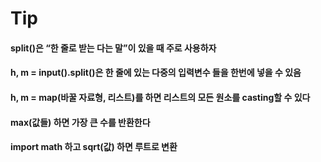 # Tip

#### split()은 “한 줄로 받는 다는 말”이 있을 때 주로 사용하자

#### h, m = input().split()은 한 줄에 있는 다중의 입력변수 들을 한번에 넣을 수 있음

#### h, m = map(바꿀 자료형, 리스트)를 하면 리스트의 모든 원소를 casting할 수 있다

#### max(값들) 하면 가장 큰 수를 반환한다

#### import math 하고 sqrt(값) 하면 루트로 변환
